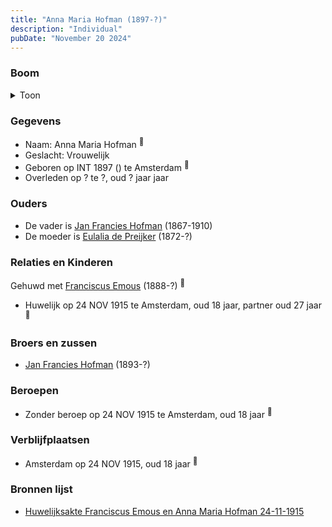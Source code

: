 ```yaml
---
title: "Anna Maria Hofman (1897-?)"
description: "Individual"
pubDate: "November 20 2024"
---
```


### Boom
<details><summary>Toon</summary>

![test](https://www.plantuml.com/plantuml/svg/dPDDJzj048Rl-oj6S6XxGBBZO2TH5238Ra4j81LwZSRsa6oz7zRkMb64yj_Pn0P75GBKssfsPlPvtvazjmwDQwHWjkAgHeCISYogfT6DAY-rq0QSGMNz5Id7LhmaABWf1BLdahNRW2IPax5jo3eofDsc9dRGjH1eBJmn09XhKvAvN_6YKcJjT2gHgzaC8hPbx0lSxP-ohAqukaO5cKSeE5dueHybgYD02rT1C1Z60CTfb9rcSz_wwP6JABSmdUIORnQvTaxGP0Q30B9q3k4eJk2xGMpM1wcsQeHOe2eNXT7MvjeZ-PeeXDlBUmZ7OG0NSYUfHEdvEgYq4IWuWfTxPuZ_hSYyGYL33vNDqoYDte4AXt3zyDD39GFuxNHT-opVvsEoCpZhEQQJDPKbLykTpBX57eq7UvOi289n3CU2BrTkGqBejUVPiiwuavCkWtNGVQ2hz87zLSnUdhjG2k4N6g_ydqaaCRpEyMFnLpTxpWI-VZjmzvFINs3QfR15Oo6Lkh4zI_APhMWPHgF_OdZB_Y7StFxPRSnfRt_ojlr9Rt_2EkG-mCv9bVvFFWC0)
</details>

### Gegevens
- Naam: Anna Maria Hofman <sup><a href="../s00459/" style="text-decoration:none" title="Huwelijksakte Franciscus Emous en Anna Maria Hofman 24-11-1915 ">:link:</a></sup>
- Geslacht: Vrouwelijk
- Geboren op INT 1897 () te Amsterdam <sup><a href="../s00459/" style="text-decoration:none" title="Huwelijksakte Franciscus Emous en Anna Maria Hofman 24-11-1915 ">:link:</a></sup>
- Overleden op ? te ?, oud ? jaar jaar 

### Ouders
- De vader is [Jan Francies Hofman](../i00246/) (1867-1910)
- De moeder is [Eulalia de Preijker](../i00274/) (1872-?)

### Relaties en Kinderen

Gehuwd met [Franciscus Emous](../i00277/) (1888-?) <sup><a href="../s00459/" style="text-decoration:none" title="Huwelijksakte Franciscus Emous en Anna Maria Hofman 24-11-1915 ">:link:</a></sup>
- Huwelijk op 24 NOV 1915 te Amsterdam, oud 18 jaar, partner oud 27 jaar <sup><a href="../s00459/" style="text-decoration:none" title="Huwelijksakte Franciscus Emous en Anna Maria Hofman 24-11-1915 ">:link:</a></sup>

### Broers en zussen
- [Jan Francies Hofman](../i00275/) (1893-?)

### Beroepen
- Zonder beroep op 24 NOV 1915 te Amsterdam, oud 18 jaar <sup><a href="../s00459/" style="text-decoration:none" title="Huwelijksakte Franciscus Emous en Anna Maria Hofman 24-11-1915 ">:link:</a></sup>

### Verblijfplaatsen
- Amsterdam  op 24 NOV 1915, oud 18 jaar  <sup><a href="../s00459/" style="text-decoration:none" title="Huwelijksakte Franciscus Emous en Anna Maria Hofman 24-11-1915 ">:link:</a></sup>

### Bronnen lijst
- [Huwelijksakte Franciscus Emous en Anna Maria Hofman 24-11-1915 ](../s00459/)